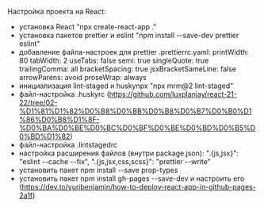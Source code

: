 Настройка проекта на React:

- установка React "npx create-react-app ."
- установка пакетов prettier и eslint "npm install --save-dev prettier eslint"
- добавление файла-настроек для prettier .prettierrc.yaml: printWidth: 80
  tabWidth: 2 useTabs: false semi: true singleQuote: true trailingComma: all
  bracketSpacing: true jsxBracketSameLine: false arrowParens: avoid proseWrap:
  always
- инициализация lint-staged и huskynpx "npx mrm@2 lint-staged"
- файл-настройка .huskyrc
  (https://github.com/luxplanjay/react-21-22/tree/02-%D1%81%D1%82%D0%B8%D0%BB%D0%B8%D0%B7%D0%B0%D1%86%D0%B8%D1%8F-%D0%BA%D0%BE%D0%BC%D0%BF%D0%BE%D0%BD%D0%B5%D0%BD%D1%82)
- файл-настройка .lintstagedrc
- настройка расширения файлов (внутри package.json): ".{js,jsx}": "eslint
  --cache --fix", ".{js,jsx,css,scss}": "prettier --write"
- установить пакет npm install --save prop-types
- установить пакет npm install gh-pages --save-dev и настроить его
  (https://dev.to/yuribenjamin/how-to-deploy-react-app-in-github-pages-2a1f)

